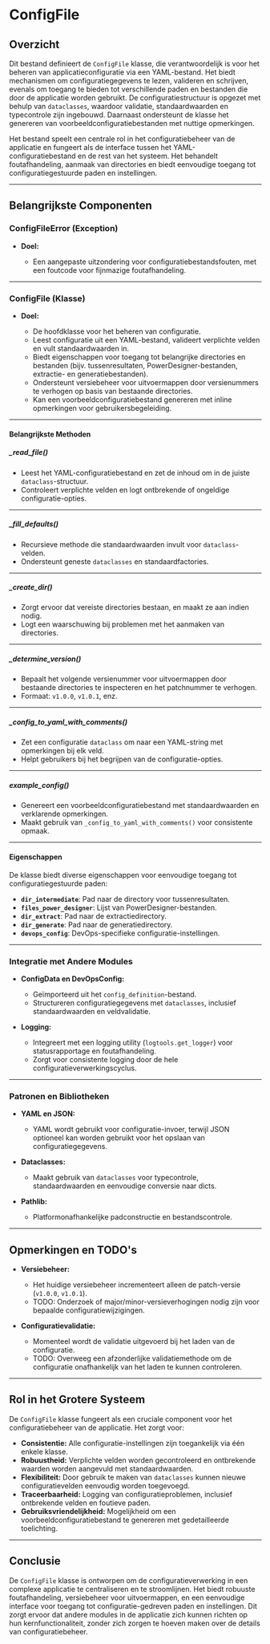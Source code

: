 # ConfigFile

## Overzicht

Dit bestand definieert de `ConfigFile` klasse, die verantwoordelijk is voor het beheren van applicatieconfiguratie via een YAML-bestand. Het biedt mechanismen om configuratiegegevens te lezen, valideren en schrijven, evenals om toegang te bieden tot verschillende paden en bestanden die door de applicatie worden gebruikt. De configuratiestructuur is opgezet met behulp van `dataclasses`, waardoor validatie, standaardwaarden en typecontrole zijn ingebouwd. Daarnaast ondersteunt de klasse het genereren van voorbeeldconfiguratiebestanden met nuttige opmerkingen.

Het bestand speelt een centrale rol in het configuratiebeheer van de applicatie en fungeert als de interface tussen het YAML-configuratiebestand en de rest van het systeem. Het behandelt foutafhandeling, aanmaak van directories en biedt eenvoudige toegang tot configuratiegestuurde paden en instellingen.

---

## Belangrijkste Componenten

### ConfigFileError (Exception)

* **Doel:**

  * Een aangepaste uitzondering voor configuratiebestandsfouten, met een foutcode voor fijnmazige foutafhandeling.

---

### ConfigFile (Klasse)

* **Doel:**

  * De hoofdklasse voor het beheren van configuratie.
  * Leest configuratie uit een YAML-bestand, valideert verplichte velden en vult standaardwaarden in.
  * Biedt eigenschappen voor toegang tot belangrijke directories en bestanden (bijv. tussenresultaten, PowerDesigner-bestanden, extractie- en generatiebestanden).
  * Ondersteunt versiebeheer voor uitvoermappen door versienummers te verhogen op basis van bestaande directories.
  * Kan een voorbeeldconfiguratiebestand genereren met inline opmerkingen voor gebruikersbegeleiding.

---

#### Belangrijkste Methoden

##### \_read\_file()

* Leest het YAML-configuratiebestand en zet de inhoud om in de juiste `dataclass`-structuur.
* Controleert verplichte velden en logt ontbrekende of ongeldige configuratie-opties.

---

##### **\_fill\_defaults()**

* Recursieve methode die standaardwaarden invult voor `dataclass`-velden.
* Ondersteunt geneste `dataclasses` en standaardfactories.

---

##### **\_create\_dir()**

* Zorgt ervoor dat vereiste directories bestaan, en maakt ze aan indien nodig.
* Logt een waarschuwing bij problemen met het aanmaken van directories.

---

##### **\_determine\_version()**

* Bepaalt het volgende versienummer voor uitvoermappen door bestaande directories te inspecteren en het patchnummer te verhogen.
* Formaat: `v1.0.0`, `v1.0.1`, enz.

---

##### **\_config\_to\_yaml\_with\_comments()**

* Zet een configuratie `dataclass` om naar een YAML-string met opmerkingen bij elk veld.
* Helpt gebruikers bij het begrijpen van de configuratie-opties.

---

##### **example\_config()**

* Genereert een voorbeeldconfiguratiebestand met standaardwaarden en verklarende opmerkingen.
* Maakt gebruik van `_config_to_yaml_with_comments()` voor consistente opmaak.

---

#### **Eigenschappen**

De klasse biedt diverse eigenschappen voor eenvoudige toegang tot configuratiegestuurde paden:

* **`dir_intermediate`**: Pad naar de directory voor tussenresultaten.
* **`files_power_designer`**: Lijst van PowerDesigner-bestanden.
* **`dir_extract`**: Pad naar de extractiedirectory.
* **`dir_generate`**: Pad naar de generatiedirectory.
* **`devops_config`**: DevOps-specifieke configuratie-instellingen.

---

### Integratie met Andere Modules

* **ConfigData en DevOpsConfig:**

  * Geïmporteerd uit het `config_definition`-bestand.
  * Structureren configuratiegegevens met `dataclasses`, inclusief standaardwaarden en veldvalidatie.

* **Logging:**

  * Integreert met een logging utility (`logtools.get_logger`) voor statusrapportage en foutafhandeling.
  * Zorgt voor consistente logging door de hele configuratieverwerkingscyclus.

---

### Patronen en Bibliotheken

* **YAML en JSON:**

  * YAML wordt gebruikt voor configuratie-invoer, terwijl JSON optioneel kan worden gebruikt voor het opslaan van configuratiegegevens.

* **Dataclasses:**

  * Maakt gebruik van `dataclasses` voor typecontrole, standaardwaarden en eenvoudige conversie naar dicts.

* **Pathlib:**

  * Platformonafhankelijke padconstructie en bestandscontrole.

---

## Opmerkingen en TODO's

* **Versiebeheer:**

  * Het huidige versiebeheer incrementeert alleen de patch-versie (`v1.0.0`, `v1.0.1`).
  * TODO: Onderzoek of major/minor-versieverhogingen nodig zijn voor bepaalde configuratiewijzigingen.

* **Configuratievalidatie:**

  * Momenteel wordt de validatie uitgevoerd bij het laden van de configuratie.
  * TODO: Overweeg een afzonderlijke validatiemethode om de configuratie onafhankelijk van het laden te kunnen controleren.

---

## Rol in het Grotere Systeem

De `ConfigFile` klasse fungeert als een cruciale component voor het configuratiebeheer van de applicatie. Het zorgt voor:

* **Consistentie:** Alle configuratie-instellingen zijn toegankelijk via één enkele klasse.
* **Robuustheid:** Verplichte velden worden gecontroleerd en ontbrekende waarden worden aangevuld met standaardwaarden.
* **Flexibiliteit:** Door gebruik te maken van `dataclasses` kunnen nieuwe configuratievelden eenvoudig worden toegevoegd.
* **Traceerbaarheid:** Logging van configuratieproblemen, inclusief ontbrekende velden en foutieve paden.
* **Gebruiksvriendelijkheid:** Mogelijkheid om een voorbeeldconfiguratiebestand te genereren met gedetailleerde toelichting.

---

## Conclusie

De `ConfigFile` klasse is ontworpen om de configuratieverwerking in een complexe applicatie te centraliseren en te stroomlijnen. Het biedt robuuste foutafhandeling, versiebeheer voor uitvoermappen, en een eenvoudige interface voor toegang tot configuratie-gedreven paden en instellingen. Dit zorgt ervoor dat andere modules in de applicatie zich kunnen richten op hun kernfunctionaliteit, zonder zich zorgen te hoeven maken over de details van configuratiebeheer.

